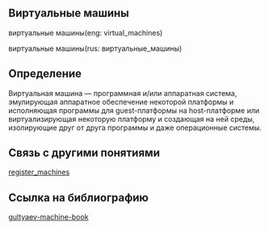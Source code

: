 ## Виртуальные машины
виртуальные машины(eng: virtual_machines) 

виртуальные машины(rus: виртуальные_машины)
## Определение
Виртуальная машина — программная и/или аппаратная система, эмулирующая аппаратное обеспечение некоторой платформы и исполняющая программы для guest-платформы на host-платформе или виртуализирующая некоторую платформу и создающая на ней среды, изолирующие друг от друга программы и даже операционные системы.

## Связь с другими понятиями

[register_machines](https://github.com/vernikkkkkkkkkkkkkkkkkkk/concept/blob/main/virtual%20machines/register%20machines.md)

## Cсылка на библиографию
[gultyaev-machine-book](https://github.com/vernikkkkkkkkkkkkkkkkkkk/concept/blob/main/bibliography/gultyaev-machine-book.md)
